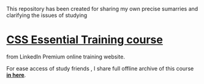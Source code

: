 This repository has been created for sharing my own precise sumarries and clarifying the issues of studying
# [CSS Essential Training course](https://www.linkedin.com/learning/css-essential-training-3)
from LinkedIn Premium online training website.

For ease access of study friends , I share full offline archive of this course [**in here**](http://168.119.85.43).